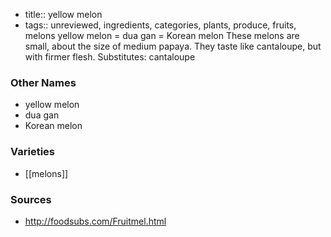 - title:: yellow melon
- tags:: unreviewed, ingredients, categories, plants, produce, fruits, melons
yellow melon = dua gan = Korean melon These melons are small, about the size of medium papaya. They taste like cantaloupe, but with firmer flesh. Substitutes: cantaloupe

### Other Names

* yellow melon
* dua gan
* Korean melon

### Varieties

* [[melons]]

### Sources
* http://foodsubs.com/Fruitmel.html
